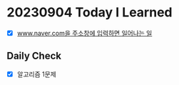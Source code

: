 # 20230904 Today I Learned
- [X] [www.naver.com을 주소창에 입력하면 일어나는 일](../../web/browser_URL.md)

## Daily Check
- [X] 알고리즘 1문제